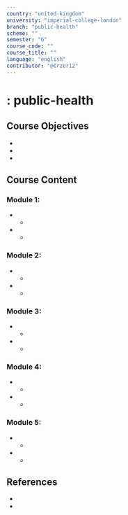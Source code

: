 ```yaml
---
country: "united-kingdom"
university: "imperial-college-london"
branch: "public-health"
scheme: ""
semester: "6"
course_code: ""
course_title: ""
language: "english"
contributor: "@erzer12"
---
```

# : public-health

## Course Objectives
* 
* 
* 

## Course Content
### Module 1: 
* 
  - 
* 
  - 

### Module 2: 
* 
  - 
* 
  - 

### Module 3: 
* 
  - 
* 
  - 

### Module 4: 
* 
  - 
* 
  - 

### Module 5: 
* 
  - 
* 
  - 

## References
* 
* 
